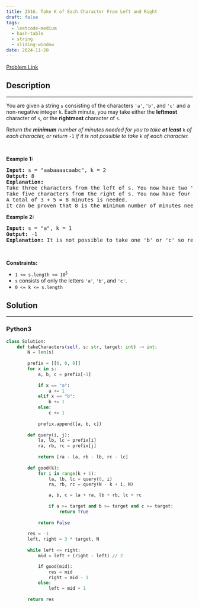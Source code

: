 ```yaml
---
title: 2516. Take K of Each Character From Left and Right
draft: false
tags: 
  - leetcode-medium
  - hash-table
  - string
  - sliding-window
date: 2024-11-20
---
```


[Problem Link](https://leetcode.com/problems/take-k-of-each-character-from-left-and-right/)

## Description

---
<p>You are given a string <code>s</code> consisting of the characters <code>&#39;a&#39;</code>, <code>&#39;b&#39;</code>, and <code>&#39;c&#39;</code> and a non-negative integer <code>k</code>. Each minute, you may take either the <strong>leftmost</strong> character of <code>s</code>, or the <strong>rightmost</strong> character of <code>s</code>.</p>

<p>Return<em> the <strong>minimum</strong> number of minutes needed for you to take <strong>at least</strong> </em><code>k</code><em> of each character, or return </em><code>-1</code><em> if it is not possible to take </em><code>k</code><em> of each character.</em></p>

<p>&nbsp;</p>
<p><strong class="example">Example 1:</strong></p>

<pre>
<strong>Input:</strong> s = &quot;aabaaaacaabc&quot;, k = 2
<strong>Output:</strong> 8
<strong>Explanation:</strong> 
Take three characters from the left of s. You now have two &#39;a&#39; characters, and one &#39;b&#39; character.
Take five characters from the right of s. You now have four &#39;a&#39; characters, two &#39;b&#39; characters, and two &#39;c&#39; characters.
A total of 3 + 5 = 8 minutes is needed.
It can be proven that 8 is the minimum number of minutes needed.
</pre>

<p><strong class="example">Example 2:</strong></p>

<pre>
<strong>Input:</strong> s = &quot;a&quot;, k = 1
<strong>Output:</strong> -1
<strong>Explanation:</strong> It is not possible to take one &#39;b&#39; or &#39;c&#39; so return -1.
</pre>

<p>&nbsp;</p>
<p><strong>Constraints:</strong></p>

<ul>
	<li><code>1 &lt;= s.length &lt;= 10<sup>5</sup></code></li>
	<li><code>s</code> consists of only the letters <code>&#39;a&#39;</code>, <code>&#39;b&#39;</code>, and <code>&#39;c&#39;</code>.</li>
	<li><code>0 &lt;= k &lt;= s.length</code></li>
</ul>


## Solution

---
### Python3
``` py title='take-k-of-each-character-from-left-and-right'
class Solution:
    def takeCharacters(self, s: str, target: int) -> int:
        N = len(s)
        
        prefix = [[0, 0, 0]]
        for x in s:
            a, b, c = prefix[-1]
            
            if x == "a":
                a += 1
            elif x == "b":
                b += 1
            else:
                c += 1
            
            prefix.append([a, b, c])
        
        def query(i, j):
            la, lb, lc = prefix[i]
            ra, rb, rc = prefix[j]
            
            return [ra - la, rb - lb, rc - lc]
        
        def good(k):
            for i in range(k + 1):
                la, lb, lc = query(0, i)
                ra, rb, rc = query(N - k + i, N)

                a, b, c = la + ra, lb + rb, lc + rc
                
                if a >= target and b >= target and c >= target:
                    return True
                
            return False
        
        res = -1
        left, right = 3 * target, N
        
        while left <= right:
            mid = left + (right - left) // 2

            if good(mid):
                res = mid
                right = mid - 1
            else:
                left = mid + 1
        
        return res
```

